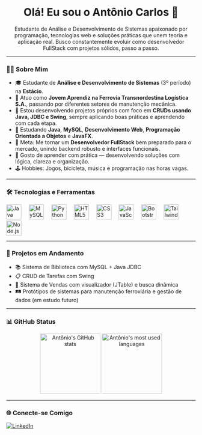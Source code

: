 <h1 align="center">Olá! Eu sou o Antônio Carlos 👋</h1>

<p align="center">
  Estudante de Análise e Desenvolvimento de Sistemas apaixonado por programação, tecnologias web e soluções práticas que unem teoria e aplicação real. Busco constantemente evoluir como desenvolvedor FullStack com projetos sólidos, passo a passo.
</p>

---

### 👨‍💻 Sobre Mim

- 🎓 Estudante de **Análise e Desenvolvimento de Sistemas** (3º período) na **Estácio**.
- 🚂 Atuo como **Jovem Aprendiz na Ferrovia Transnordestina Logística S.A.**, passando por diferentes setores de manutenção mecânica.
- 🔧 Estou desenvolvendo projetos próprios com foco em **CRUDs usando Java, JDBC e Swing**, sempre aplicando boas práticas e aprendendo com cada etapa.
- 🌱 Estudando **Java**, **MySQL**, **Desenvolvimento Web**, **Programação Orientada a Objetos** e **JavaFX**.
- 🎯 Meta: Me tornar um **Desenvolvedor FullStack** bem preparado para o mercado, unindo backend robusto e interfaces funcionais.
- 🧠 Gosto de aprender com prática — desenvolvendo soluções com lógica, clareza e organização.
- 🕹️ Hobbies: Jogos, bicicleta, música e programação nas horas vagas.

---

### 🛠 Tecnologias e Ferramentas

<div align="left">
  <img src="https://cdn.jsdelivr.net/gh/devicons/devicon/icons/java/java-original.svg" height="40" alt="Java" />
  <img width="12" />
  <img src="https://cdn.jsdelivr.net/gh/devicons/devicon/icons/mysql/mysql-original.svg" height="40" alt="MySQL" />
  <img width="12" />
  <img src="https://cdn.jsdelivr.net/gh/devicons/devicon/icons/python/python-original.svg" height="40" alt="Python" />
  <img width="12" />
  <img src="https://cdn.jsdelivr.net/gh/devicons/devicon/icons/html5/html5-original.svg" height="40" alt="HTML5" />
  <img width="12" />
  <img src="https://cdn.jsdelivr.net/gh/devicons/devicon/icons/css3/css3-original.svg" height="40" alt="CSS3" />
  <img width="12" />
  <img src="https://cdn.jsdelivr.net/gh/devicons/devicon/icons/javascript/javascript-original.svg" height="40" alt="JavaScript" />
  <img width="12" />
  <img src="https://cdn.jsdelivr.net/gh/devicons/devicon/icons/bootstrap/bootstrap-original.svg" height="40" alt="Bootstrap" />
  <img width="12" />
  <img src="https://cdn.jsdelivr.net/gh/devicons/devicon/icons/tailwindcss/tailwindcss-original-wordmark.svg" height="40" alt="TailwindCSS" />
  <img width="12" />
  <img src="https://cdn.jsdelivr.net/gh/devicons/devicon/icons/nodejs/nodejs-original.svg" height="40" alt="Node.js" />
</div>

---

### 🧩 Projetos em Andamento

- 📚 Sistema de Biblioteca com MySQL + Java JDBC
- 📋 CRUD de Tarefas com Swing
- 🛒 Sistema de Vendas com visualizador (JTable) e busca dinâmica
- 🛤️ Protótipos de sistemas para manutenção ferroviária e gestão de dados (em estudo futuro)

---

### 📊 GitHub Status

<div align="center">
  <img src="https://github-readme-stats.vercel.app/api?username=c0mcod&show_icons=true&include_all_commits=true&count_private=true&theme=dracula&hide_border=false" height="160" alt="Antônio's GitHub stats" />
  <img src="https://github-readme-stats.vercel.app/api/top-langs?username=c0mcod&layout=compact&langs_count=5&theme=dracula&hide_border=false" height="160" alt="Antônio's most used languages" />
</div>

---

### 🌐 Conecte-se Comigo

<div align="left">
  <a href="https://www.linkedin.com/in/antônio-carlos-da-silva-9533a9238" target="_blank">
    <img src="https://img.shields.io/badge/LinkedIn-0A66C2?style=for-the-badge&logo=linkedin&logoColor=white" alt="LinkedIn" />
  </a>
</div>
